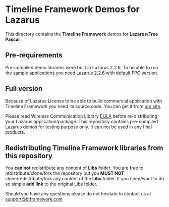 # Timeline Framework Demos for Lazarus

This directory contains the **Timeline Framework** demos for **Lazarus**/**Free Pascal**.

## Pre-requirements

Pre-compiled demo libraries were built in Lazarus 2.2.6. To be able to run the sample applications you need Lazarus 2.2.6 with default FPC version.

## Full version

Because of Lazarus License to be able to build commercial application with Timeline Framework you need its source code. You can get it from [our site](https://www.btframework.com/timelineframework.htm).

Please read Wireless Communication Library [EULA](https://www.btframework.com/eula.htm) before re-distributing your Lazarus application/package. This repository contains pre-compiled Lazarus demos for testing purpose only. It can not be used in any final products.

## Redistributing Timeline Framework libraries from this repository

You **can not** redistribute any content of **Libs** folder. You are free to redistribute/clone/fork the repository but you **MUST NOT** clone/redistribute/fork any content of the **Libs** folder. If you need/want to do so simple **add link** to the original Libs folder.

Should you have any questions please do not hesitate to contact us at support@btframework.com

